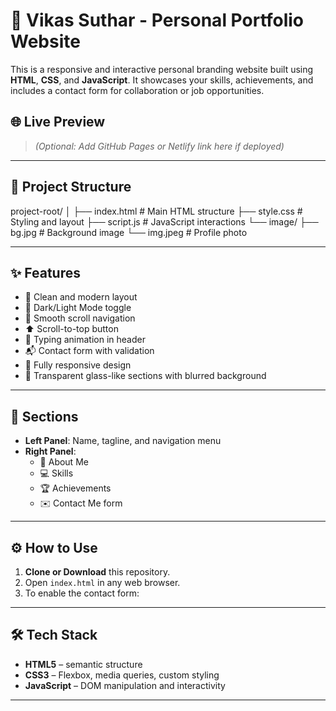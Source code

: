 # 💼 Vikas Suthar - Personal Portfolio Website

This is a responsive and interactive personal branding website built using **HTML**, **CSS**, and **JavaScript**. It showcases your skills, achievements, and includes a contact form for collaboration or job opportunities.

## 🌐 Live Preview

> *(Optional: Add GitHub Pages or Netlify link here if deployed)*

---

## 📁 Project Structure

project-root/
│
├── index.html # Main HTML structure
├── style.css # Styling and layout
├── script.js # JavaScript interactions
└── image/
├── bg.jpg # Background image
└── img.jpeg # Profile photo


---

## ✨ Features

- 🎯 Clean and modern layout
- 🌈 Dark/Light Mode toggle
- 🧭 Smooth scroll navigation
- ⬆️ Scroll-to-top button
- 🧠 Typing animation in header
- 📬 Contact form with validation
- 📱 Fully responsive design
- 🎨 Transparent glass-like sections with blurred background

---

## 📌 Sections

- **Left Panel**: Name, tagline, and navigation menu  
- **Right Panel**:
  - 🧍 About Me
  - 💻 Skills
  - 🏆 Achievements
  - ✉️ Contact Me form

---

## ⚙️ How to Use

1. **Clone or Download** this repository.
2. Open `index.html` in any web browser.
3. To enable the contact form:


---

## 🛠 Tech Stack

- **HTML5** – semantic structure  
- **CSS3** – Flexbox, media queries, custom styling  
- **JavaScript** – DOM manipulation and interactivity

---



